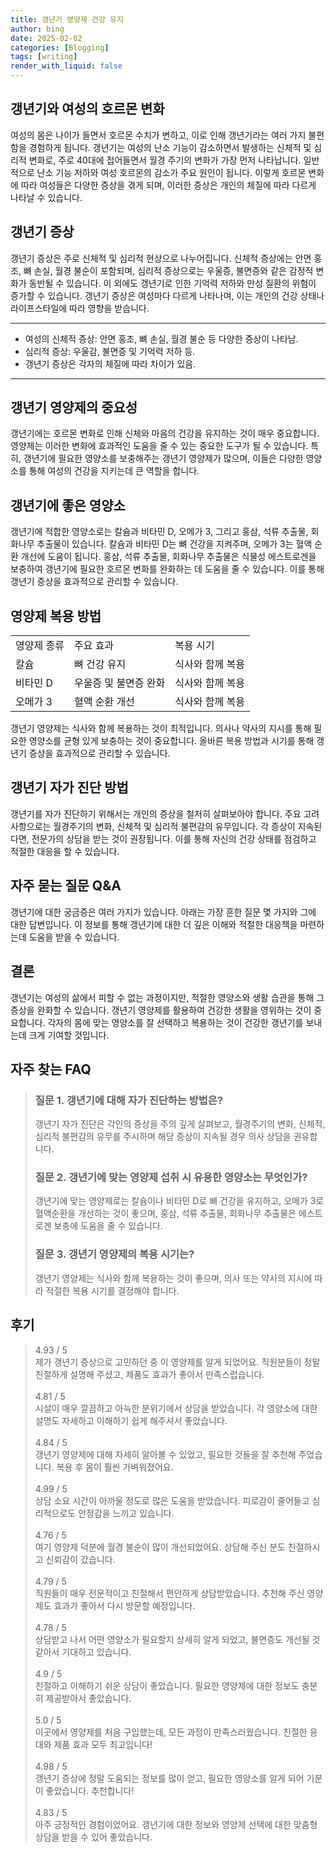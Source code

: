 ```yaml
---
title: 갱년기 영양제 건강 유지
author: bing
date: 2025-02-02
categories: [Blogging]
tags: [writing]
render_with_liquid: false
---
```



<h2 id='갱년기_여성과_호르몬_변화'>갱년기와 여성의 호르몬 변화</h2>

<p>여성의 몸은 나이가 들면서 호르몬 수치가 변하고, 이로 인해 갱년기라는 여러 가지 불편함을 경험하게 됩니다. 갱년기는 여성의 난소 기능이 감소하면서 발생하는 신체적 및 심리적 변화로, 주로 40대에 접어들면서 월경 주기의 변화가 가장 먼저 나타납니다. 일반적으로 난소 기능 저하와 여성 호르몬의 감소가 주요 원인이 됩니다. 이렇게 호르몬 변화에 따라 여성들은 다양한 증상을 겪게 되며, 이러한 증상은 개인의 체질에 따라 다르게 나타날 수 있습니다.</p>

<h2 id='갱년기_증상'>갱년기 증상</h2>

<p>갱년기 증상은 주로 신체적 및 심리적 현상으로 나누어집니다. 신체적 증상에는 안면 홍조, 뼈 손실, 월경 불순이 포함되며, 심리적 증상으로는 우울증, 불면증와 같은 감정적 변화가 동반될 수 있습니다. 이 외에도 갱년기로 인한 기억력 저하와 만성 질환의 위험이 증가할 수 있습니다. 갱년기 증상은 여성마다 다르게 나타나며, 이는 개인의 건강 상태나 라이프스타일에 따라 영향을 받습니다.</p>

<hr />

<ul>
    <li>여성의 신체적 증상: 안면 홍조, 뼈 손실, 월경 불순 등 다양한 증상이 나타남.</li>
    <li>심리적 증상: 우울감, 불면증 및 기억력 저하 등.</li>
    <li>갱년기 증상은 각자의 체질에 따라 차이가 있음.</li>
</ul>

<hr />

<h2 id='갱년기_영양제_소개'>갱년기 영양제의 중요성</h2>

<p>갱년기에는 호르몬 변화로 인해 신체와 마음의 건강을 유지하는 것이 매우 중요합니다. 영양제는 이러한 변화에 효과적인 도움을 줄 수 있는 중요한 도구가 될 수 있습니다. 특히, 갱년기에 필요한 영양소를 보충해주는 갱년기 영양제가 많으며, 이들은 다양한 영양소를 통해 여성의 건강을 지키는데 큰 역할을 합니다.</p>

<h2 id='갱년기에_좋은_영양소'>갱년기에 좋은 영양소</h2>

<p>갱년기에 적합한 영양소로는 칼슘과 비타민 D, 오메가 3, 그리고 홍삼, 석류 추출물, 회화나무 추출물이 있습니다. 칼슘과 비타민 D는 뼈 건강을 지켜주며, 오메가 3는 혈액 순환 개선에 도움이 됩니다. 홍삼, 석류 추출물, 회화나무 추출물은 식물성 에스트로겐을 보충하여 갱년기에 필요한 호르몬 변화를 완화하는 데 도움을 줄 수 있습니다. 이를 통해 갱년기 증상을 효과적으로 관리할 수 있습니다.</p>

<h2 id='영양제_복용_방법'>영양제 복용 방법</h2>

<table>
    <tr>
        <td>영양제 종류</td>
        <td>주요 효과</td>
        <td>복용 시기</td>
    </tr>
    <tr>
        <td>칼슘</td>
        <td>뼈 건강 유지</td>
        <td>식사와 함께 복용</td>
    </tr>
    <tr>
        <td>비타민 D</td>
        <td>우울증 및 불면증 완화</td>
        <td>식사와 함께 복용</td>
    </tr>
    <tr>
        <td>오메가 3</td>
        <td>혈액 순환 개선</td>
        <td>식사와 함께 복용</td>
    </tr>
</table>

<p>갱년기 영양제는 식사와 함께 복용하는 것이 최적입니다. 의사나 약사의 지시를 통해 필요한 영양소를 균형 있게 보충하는 것이 중요합니다. 올바른 복용 방법과 시기를 통해 갱년기 증상을 효과적으로 관리할 수 있습니다.</p>

<h2 id='자가진단_방법'>갱년기 자가 진단 방법</h2>

<p>갱년기를 자가 진단하기 위해서는 개인의 증상을 철저히 살펴보아야 합니다. 주요 고려 사항으로는 월경주기의 변화, 신체적 및 심리적 불편감의 유무입니다. 각 증상이 지속된다면, 전문가의 상담을 받는 것이 권장됩니다. 이를 통해 자신의 건강 상태를 점검하고 적절한 대응을 할 수 있습니다.</p>

<h2 id='갱년기_QNA'>자주 묻는 질문 Q&A</h2>

<p>갱년기에 대한 궁금증은 여러 가지가 있습니다. 아래는 가장 흔한 질문 몇 가지와 그에 대한 답변입니다. 이 정보를 통해 갱년기에 대한 더 깊은 이해와 적절한 대응책을 마련하는데 도움을 받을 수 있습니다.</p>

<h2 id='결론'>결론</h2>

<p>갱년기는 여성의 삶에서 피할 수 없는 과정이지만, 적절한 영양소와 생활 습관을 통해 그 증상을 완화할 수 있습니다. 갱년기 영양제를 활용하여 건강한 생활을 영위하는 것이 중요합니다. 각자의 몸에 맞는 영양소를 잘 선택하고 복용하는 것이 건강한 갱년기를 보내는데 크게 기여할 것입니다.</p>


<h2 id='자주_찾는_FAQ'>자주 찾는 FAQ</h2>
<div itemscope="" itemtype="https://schema.org/FAQPage"> 
<blockquote> 
<div itemscope="" itemprop="mainEntity" itemtype="https://schema.org/Question"> 
<h3 itemprop="name">질문 1. 갱년기에 대해 자가 진단하는 방법은?</h3> 
<div itemscope="" itemprop="acceptedAnswer" itemtype="https://schema.org/Answer"> 
<span itemprop="text"> 
<p>갱년기 자가 진단은 각인의 증상을 주의 깊게 살펴보고, 월경주기의 변화, 신체적, 심리적 불편감의 유무를 주시하며 해당 증상이 지속될 경우 의사 상담을 권유합니다.</p> 
</span> 
</div> 
</div> 

<div itemscope="" itemprop="mainEntity" itemtype="https://schema.org/Question"> 
<h3 itemprop="name">질문 2. 갱년기에 맞는 영양제 섭취 시 유용한 영양소는 무엇인가?</h3> 
<div itemscope="" itemprop="acceptedAnswer" itemtype="https://schema.org/Answer"> 
<span itemprop="text"> 
<p>갱년기에 맞는 영양제로는 칼슘이나 비타민 D로 뼈 건강을 유지하고, 오메가 3로 혈액순환을 개선하는 것이 좋으며, 홍삼, 석류 추출물, 회화나무 추출물은 에스트로겐 보충에 도움을 줄 수 있습니다.</p> 
</span> 
</div> 
</div> 

<div itemscope="" itemprop="mainEntity" itemtype="https://schema.org/Question"> 
<h3 itemprop="name">질문 3. 갱년기 영양제의 복용 시기는?</h3> 
<div itemscope="" itemprop="acceptedAnswer" itemtype="https://schema.org/Answer"> 
<span itemprop="text"> 
<p>갱년기 영양제는 식사와 함께 복용하는 것이 좋으며, 의사 또는 약사의 지시에 따라 적절한 복용 시기를 결정해야 합니다.</p> 
</span> 
</div> 
</div> 
</blockquote> 
</div>
<h2 id='후기'>후기</h2>
<div itemscope itemtype="https://schema.org/Product">
  <blockquote>
  <div itemprop="review" itemscope itemtype="https://schema.org/Review">
      <div itemprop="reviewRating" itemscope itemtype="https://schema.org/Rating"> <span itemprop="ratingValue">4.93</span> / <span itemprop="bestRating">5</span> </div>
      <span itemprop="reviewBody">제가 갱년기 증상으로 고민하던 중 이 영양제를 알게 되었어요. 직원분들이 정말 친절하게 설명해 주셨고, 제품도 효과가 좋아서 만족스럽습니다.</span>
  </div>
  <br>
  <div itemprop="review" itemscope itemtype="https://schema.org/Review">
      <div itemprop="reviewRating" itemscope itemtype="https://schema.org/Rating"> <span itemprop="ratingValue">4.81</span> / <span itemprop="bestRating">5</span> </div>
      <span itemprop="reviewBody">시설이 매우 깔끔하고 아늑한 분위기에서 상담을 받았습니다. 각 영양소에 대한 설명도 자세하고 이해하기 쉽게 해주셔서 좋았습니다.</span>
  </div>
  <br>
  <div itemprop="review" itemscope itemtype="https://schema.org/Review">
      <div itemprop="reviewRating" itemscope itemtype="https://schema.org/Rating"> <span itemprop="ratingValue">4.84</span> / <span itemprop="bestRating">5</span> </div>
      <span itemprop="reviewBody">갱년기 영양제에 대해 자세히 알아볼 수 있었고, 필요한 것들을 잘 추천해 주었습니다. 복용 후 몸이 훨씬 가벼워졌어요.</span>
  </div>
  <br>
  <div itemprop="review" itemscope itemtype="https://schema.org/Review">
      <div itemprop="reviewRating" itemscope itemtype="https://schema.org/Rating"> <span itemprop="ratingValue">4.99</span> / <span itemprop="bestRating">5</span> </div>
      <span itemprop="reviewBody">상담 소요 시간이 아까울 정도로 많은 도움을 받았습니다. 피로감이 줄어들고 심리적으로도 안정감을 느끼고 있습니다.</span>
  </div>
  <br>
  <div itemprop="review" itemscope itemtype="https://schema.org/Review">
      <div itemprop="reviewRating" itemscope itemtype="https://schema.org/Rating"> <span itemprop="ratingValue">4.76</span> / <span itemprop="bestRating">5</span> </div>
      <span itemprop="reviewBody">여기 영양제 덕분에 월경 불순이 많이 개선되었어요. 상담해 주신 분도 친절하시고 신뢰감이 갔습니다.</span>
  </div>
  <br>
  <div itemprop="review" itemscope itemtype="https://schema.org/Review">
      <div itemprop="reviewRating" itemscope itemtype="https://schema.org/Rating"> <span itemprop="ratingValue">4.79</span> / <span itemprop="bestRating">5</span> </div>
      <span itemprop="reviewBody">직원들이 매우 전문적이고 친절해서 편안하게 상담받았습니다. 추천해 주신 영양제도 효과가 좋아서 다시 방문할 예정입니다.</span>
  </div>
  <br>
  <div itemprop="review" itemscope itemtype="https://schema.org/Review">
      <div itemprop="reviewRating" itemscope itemtype="https://schema.org/Rating"> <span itemprop="ratingValue">4.78</span> / <span itemprop="bestRating">5</span> </div>
      <span itemprop="reviewBody">상담받고 나서 어떤 영양소가 필요할지 상세히 알게 되었고, 불면증도 개선될 것 같아서 기대하고 있습니다.</span>
  </div>
  <br>
  <div itemprop="review" itemscope itemtype="https://schema.org/Review">
      <div itemprop="reviewRating" itemscope itemtype="https://schema.org/Rating"> <span itemprop="ratingValue">4.9</span> / <span itemprop="bestRating">5</span> </div>
      <span itemprop="reviewBody">친절하고 이해하기 쉬운 상담이 좋았습니다. 필요한 영양제에 대한 정보도 충분히 제공받아서 좋았습니다.</span>
  </div>
  <br>
  <div itemprop="review" itemscope itemtype="https://schema.org/Review">
      <div itemprop="reviewRating" itemscope itemtype="https://schema.org/Rating"> <span itemprop="ratingValue">5.0</span> / <span itemprop="bestRating">5</span> </div>
      <span itemprop="reviewBody">이곳에서 영양제를 처음 구입했는데, 모든 과정이 만족스러웠습니다. 친절한 응대와 제품 효과 모두 최고입니다!</span>
  </div>
  <br>
  <div itemprop="review" itemscope itemtype="https://schema.org/Review">
      <div itemprop="reviewRating" itemscope itemtype="https://schema.org/Rating"> <span itemprop="ratingValue">4.98</span> / <span itemprop="bestRating">5</span> </div>
      <span itemprop="reviewBody">갱년기 증상에 정말 도움되는 정보를 많이 얻고, 필요한 영양소를 알게 되어 기분이 좋았습니다. 추천합니다!</span>
  </div>
  <br>
  <div itemprop="review" itemscope itemtype="https://schema.org/Review">
      <div itemprop="reviewRating" itemscope itemtype="https://schema.org/Rating"> <span itemprop="ratingValue">4.83</span> / <span itemprop="bestRating">5</span> </div>
      <span itemprop="reviewBody">아주 긍정적인 경험이었어요. 갱년기에 대한 정보와 영양제 선택에 대한 맞춤형 상담을 받을 수 있어 좋았습니다.</span>
  </div>
  </blockquote>
</div>
